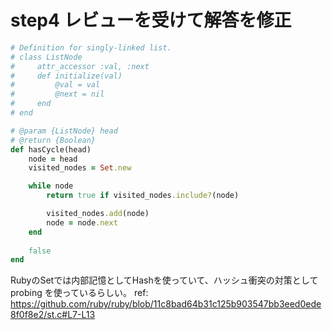 # step4 レビューを受けて解答を修正

```ruby
# Definition for singly-linked list.
# class ListNode
#     attr_accessor :val, :next
#     def initialize(val)
#         @val = val
#         @next = nil
#     end
# end

# @param {ListNode} head
# @return {Boolean}
def hasCycle(head)
    node = head
    visited_nodes = Set.new

    while node
        return true if visited_nodes.include?(node)

        visited_nodes.add(node)
        node = node.next
    end
    
    false
end
```

RubyのSetでは内部記憶としてHashを使っていて、ハッシュ衝突の対策としてprobing を使っているらしい。
ref: https://github.com/ruby/ruby/blob/11c8bad64b31c125b903547bb3eed0ede8f0f8e2/st.c#L7-L13
